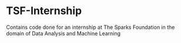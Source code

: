 # TSF-Internship
Contains code done for an internship at The Sparks Foundation in the domain of Data Analysis and Machine Learning
